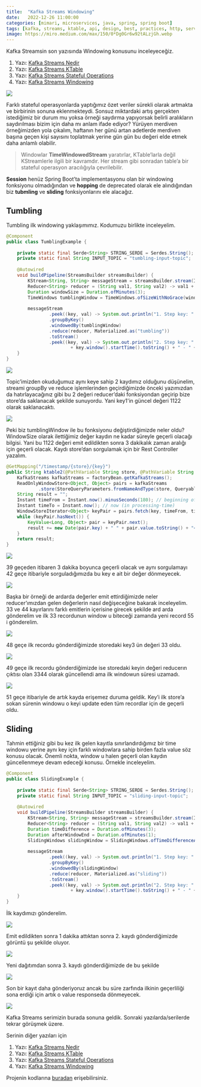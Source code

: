 ```yaml
---
title:  "Kafka Streams Windowing"
date:   2022-12-26 11:00:00
categories: [mimari, microservices, java, spring, spring boot]
tags: [kafka, streams, ktable, api, design, best, practices, http, service, message broker, design, tasarım, topic, queue, mikroservis, microservice, kubernetes,  türkçe, yazılım, blog, nedir, örnek, nasıl yapılır, mehmet cem yücel]
image: https://miro.medium.com/max/150/0*Dg0Gr6w92tALzjGh.webp
---
```


Kafka Streamsin son yazısında Windowing konusunu inceleyeceğiz.

1.  Yazı:  [Kafka Streams Nedir](https://www.mehmetcemyucel.com/2022/kafka-streams-nedir)
2.  Yazı:  [Kafka Streams KTable](https://www.mehmetcemyucel.com/2022/kafka-streams-ktable)
3.  Yazı:  [Kafka Streams Stateful Operations](https://www.mehmetcemyucel.com/2022/kafka-streams-stateful-operations)
4.  Yazı:  [Kafka Streams Windowing](https://www.mehmetcemyucel.com/2022/kafka-streams-windowing)

![](https://miro.medium.com/max/1000/0*Dg0Gr6w92tALzjGh.png)

Farklı stateful operasyonlarda yaptığımız özet veriler sürekli olarak artmakta ve birbirinin sonuna eklenmekteydi. Sonsuz miktardaki artış gerçekten istediğimiz bir durum mu yoksa örneği saydırma yapıyorsak belirli aralıkların saydırılması bizim için daha mı anlam ifade ediyor? Yürüyen merdiven örneğimizden yola çıkalım, haftanın her günü artan adetlerde merdiven başına geçen kişi sayısını toplatmak yerine gün gün bu değeri elde etmek daha anlamlı olabilir.

> Windowlar  **TimeWindowedStream**  yaratırlar, KTable’larla değil KStreamlerle ilgili bir kavramdır. Her stream gibi sonradan table’a bir stateful operasyon aracılığıyla çevrilebilir.

**Session**  henüz Spring Boot’ta implementasyonu olan bir windowing fonksiyonu olmadığından ve  **hopping**  de deprecated olarak ele alındığından biz  **tubmling**  ve  **sliding**  fonksiyonlarını ele alacağız.

## Tumbling

Tumbling ilk windowing yaklaşımımız. Kodumuzu birlikte inceleyelim.

```java
@Component  
public class TumblingExample {  
  
    private static final Serde<String> STRING_SERDE = Serdes.String();  
    private static final String INPUT_TOPIC = "tumbling-input-topic";  
  
    @Autowired  
    void buildPipeline(StreamsBuilder streamsBuilder) {  
        KStream<String, String> messageStream = streamsBuilder.stream(INPUT_TOPIC, Consumed.with(STRING_SERDE, STRING_SERDE));  
        Reducer<String> reducer = (String val1, String val2) -> val1 + val2;  
        Duration windowSize = Duration.ofMinutes(3);  
        TimeWindows tumblingWindow = TimeWindows.ofSizeWithNoGrace(windowSize);  
  
        messageStream  
                .peek((key, val) -> System.out.println("1. Step key: " + key + ", val: " + val))  
                .groupByKey()  
                .windowedBy(tumblingWindow)  
                .reduce(reducer, Materialized.as("tumbling"))  
                .toStream()  
                .peek((key, val) -> System.out.println("2. Step key: " + key.key() + " "  
                        + key.window().startTime().toString() + " - " + key.window().endTime().toString() + ", val: " + val));  
    }  
}
```

![](https://miro.medium.com/max/1400/1*NCNC0_byaP-jbuH-Xkc11g.png)

Topic’imizden okuduğumuz aynı keye sahip 2 kaydımız olduğunu düşünelim, streami groupBy ve reduce işlemlerinden geçirdiğimizde önceki yazımızdan da hatırlayacağınız gibi bu 2 değeri reducer’daki fonksiyondan geçirip bize store’da saklanacak şekilde sunuyordu. Yani key1'in güncel değeri 1122 olarak saklanacaktı.

![](https://miro.medium.com/max/1400/1*co3on66N0msMFN3L0n71YA.png)

Peki biz tumblingWindow ile bu fonksiyonu değiştirdiğimizde neler oldu? WindowSize olarak ilettiğimiz değer kaydın ne kadar süreyle geçerli olacağı bilgisi. Yani bu 1122 değeri emit edildikten sonra 3 dakikalık zaman aralığı için geçerli olacak. Kaydı store’dan sorgulamak için bir Rest Controller yazalım.

```java
@GetMapping("/timestamp/{store}/{key}")  
public String ktable2(@PathVariable String store, @PathVariable String key) {  
    KafkaStreams kafkaStreams = factoryBean.getKafkaStreams();  
    ReadOnlyWindowStore<Object, Object> pairs = kafkaStreams  
            .store(StoreQueryParameters.fromNameAndType(store, QueryableStoreTypes.windowStore()));  
    String result = "";  
    Instant timeFrom = Instant.now().minusSeconds(180); // beginning of time = oldest available  
    Instant timeTo = Instant.now(); // now (in processing-time)  
    WindowStoreIterator<Object> keyPair = pairs.fetch(key, timeFrom, timeTo);  
    while (keyPair.hasNext()) {  
        KeyValue<Long, Object> pair = keyPair.next();  
        result += new Date(pair.key) + " " + pair.value.toString() + "</br>";  
    }  
    return result;  
}
```


![](https://miro.medium.com/max/1400/1*BGN5WR-JS-U9PHk-1wYn6g.png)

39 geçeden itibaren 3 dakika boyunca geçerli olacak ve aynı sorgulamayı 42 geçe itibariyle sorguladığımızda bu key e ait bir değer dönmeyecek.

![](https://miro.medium.com/max/1400/1*-SmvDOrw49it01bkxmGS1A.png)

Başka bir örneği de ardarda değerler emit ettirdiğimizde neler reducer’ımızdan gelen değerlerin nasıl değişeceğine bakarak inceleyelim. 33 ve 44 kayırlarını farklı emitlerin içerisine girecek şekilde ard arda gönderelim ve ilk 33 recordunun window u biteceği zamanda yeni record 55 i gönderelim.

![](https://miro.medium.com/max/1400/1*1ST_iMGAilx4j9mQq4PA-Q.png)

48 geçe ilk recordu gönderdiğimizde storedaki key3 ün değeri 33 oldu.

![](https://miro.medium.com/max/1400/1*KYv9tiWI75B5SolFx0hKQA.png)

49 geçe ilk recordu gönderdiğimizde ise storedaki keyin değeri reducerın çıktısı olan 3344 olarak güncellendi ama ilk windowun süresi uzamadı.

![](https://miro.medium.com/max/1400/1*nA3SAEG7cKXIcBw2032AIg.png)

51 geçe itibariyle de artık kayda erişemez duruma geldik. Key’i ilk store’a sokan sürenin windowu o keyi update eden tüm recordlar için de geçerli oldu.

## Sliding

Tahmin ettiğiniz gibi bu kez ilk gelen kayıtla sınırlandırdığımız bir time windowu yerine aynı key için farklı windowlara sahip birden fazla value söz konusu olacak. Önemli nokta, window u halen geçerli olan kaydın güncellenmeye devam edeceği konusu. Örnekle inceleyelim.

```java
@Component  
public class SlidingExample {  
  
    private static final Serde<String> STRING_SERDE = Serdes.String();  
    private static final String INPUT_TOPIC = "sliding-input-topic";  
  
    @Autowired  
    void buildPipeline(StreamsBuilder streamsBuilder) {  
        KStream<String, String> messageStream = streamsBuilder.stream(INPUT_TOPIC, Consumed.with(STRING_SERDE, STRING_SERDE));  
        Reducer<String> reducer = (String val1, String val2) -> val1 + val2;  
        Duration timeDifference = Duration.ofMinutes(3);  
        Duration afterWindowEnd = Duration.ofMinutes(1);  
        SlidingWindows slidingWindow = SlidingWindows.ofTimeDifferenceAndGrace(timeDifference, afterWindowEnd);  
  
        messageStream  
                .peek((key, val) -> System.out.println("1. Step key: " + key + ", val: " + val))  
                .groupByKey()  
                .windowedBy(slidingWindow)  
                .reduce(reducer, Materialized.as("sliding"))  
                .toStream()  
                .peek((key, val) -> System.out.println("2. Step key: " + key.key() + " "  
                        + key.window().startTime().toString() + " - " + key.window().endTime().toString() + ", val: " + val));  
    }  
}
```

İlk kaydımızı gönderelim.

![](https://miro.medium.com/max/1400/1*mNJPWYI5VPlGl7s_0L1k4A.png)

Emit edildikten sonra 1 dakika attıktan sonra 2. kaydı gönderdiğimizde görüntü şu şekilde oluyor.

![](https://miro.medium.com/max/1400/1*FLWev1O7-z9CMuZqbG6wMg.png)

Yeni dağıtımdan sonra 3. kaydı gönderdiğimizde de bu şekilde

![](https://miro.medium.com/max/1400/1*yZfko_sKy3hQ1oEX6fy4Dg.png)

Son bir kayıt daha gönderiyoruz ancak bu süre zarfında ilkinin geçerliliği sona erdiği için artık o value responseda dönmeyecek.

![](https://miro.medium.com/max/1400/1*fJBWgs1rvx3lv2VGtBfPFw.png)

Kafka Streams serimizin burada sonuna geldik. Sonraki yazılarda/serilerde tekrar görüşmek üzere.

Serinin diğer yazıları için

1.  Yazı:  [Kafka Streams Nedir](https://www.mehmetcemyucel.com/2022/kafka-streams-nedir)
2.  Yazı:  [Kafka Streams KTable](https://www.mehmetcemyucel.com/2022/kafka-streams-ktable)
3.  Yazı:  [Kafka Streams Stateful Operations](https://www.mehmetcemyucel.com/2022/kafka-streams-stateful-operations)
4.  Yazı:  [Kafka Streams Windowing](https://www.mehmetcemyucel.com/2022/kafka-streams-windowing)

Projenin kodlarına  [buradan](https://github.com/mehmetcemyucel/kafka-streams)  erişebilirsiniz.